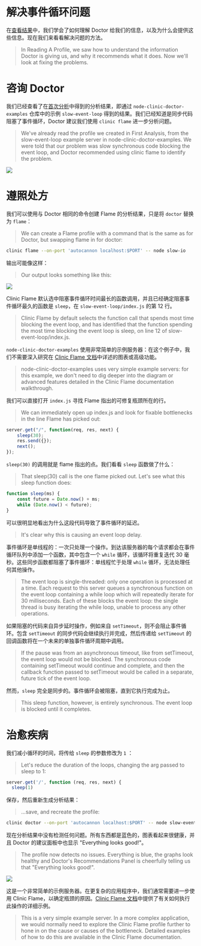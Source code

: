 # 解决事件循环问题

在[查看结果](./reading_a_profile.html)中，我们学会了如何理解 Doctor 给我们的信息，以及为什么会提供这些信息。现在我们来看看解决问题的方法。

> In Reading A Profile, we saw how to understand the information Doctor is giving us, and why it recommends what it does. Now we'll look at fixing the problems.

# 咨询 Doctor

我们已经查看了在[首次分析](./first_analysis.html)中得到的分析结果，即通过 `node-clinic-doctor-examples` 仓库中的示例 `slow-event-loop` 得到的结果。我们已经知道是同步代码阻塞了事件循环，Doctor 建议我们使用 `clinic flame` 进一步分析问题。

> We've already read the profile we created in First Analysis, from the slow-event-loop example server in node-clinic-doctor-examples. We were told that our problem was slow synchronous code blocking the event loop, and Doctor recommended using clinic flame to identify the problem.

![](https://clinicjs.org/static/474986b77bde7a332535c5a4a68cb27d/091f6/04-N.png)

# 遵照处方

我们可以使用与 Doctor 相同的命令创建 Flame 的分析结果，只是将 `doctor` 替换为 `flame`：

> We can create a Flame profile with a command that is the same as for Doctor, but swapping flame in for doctor:

```bash
clinic flame --on-port 'autocannon localhost:$PORT' -- node slow-io
```

输出可能像这样：

> Our output looks something like this:

![](https://clinicjs.org/static/2382acf296f9b09248fd36271de55118/e936c/05-A.png)

Clinic Flame 默认选中阻塞事件循环时间最长的函数调用，并且已经确定阻塞事件循环最久的函数是 `sleep`，在 `slow-event-loop/index.js` 的第 12 行。

> Clinic Flame by default selects the function call that spends most time blocking the event loop, and has identified that the function spending the most time blocking the event loop is sleep, on line 12 of slow-event-loop/index.js.

`node-clinic-doctor-examples` 使用非常简单的示例服务器：在这个例子中，我们不需要深入研究在 [Clinic Flame 文档](./flame/preface.html)中详述的图表或高级功能。

> node-clinic-doctor-examples uses very simple example servers: for this example, we don't need to dig deeper into the diagram or advanced features detailed in the Clinic Flame documentation walkthrough.

我们可以直接打开 `index.js` 寻找 Flame 指出的可修复瓶颈所在的行。

> We can immediately open up index.js and look for fixable bottlenecks in the line Flame has picked out:

```javascript
server.get("/", function(req, res, next) {
    sleep(30);
    res.send({});
    next();
});
```

`sleep(30)` 的调用就是 flame 指出的点。我们看看 `sleep` 函数做了什么：

> That sleep(30) call is the one flame picked out. Let's see what this sleep function does:

```javascript
function sleep(ms) {
    const future = Date.now() + ms;
    while (Date.now() < future);
}
```

可以很明显地看出为什么这段代码导致了事件循环的延迟。

> It's clear why this is causing an event loop delay.

事件循环是单线程的：一次只处理一个操作。到达该服务器的每个请求都会在事件循环队列中添加一个函数，其中包含一个 `while` 循环，该循环将重复迭代 30 毫秒。这些同步函数都阻塞了事件循环：单线程忙于处理 `while` 循环，无法处理任何其他操作。

> The event loop is single-threaded: only one operation is processed at a time. Each request to this server queues a synchronous function on the event loop containing a while loop which will repeatedly iterate for 30 milliseconds. Each of these blocks the event loop: the single thread is busy iterating the while loop, unable to process any other operations.

如果阻塞的代码来自异步延时操作，例如来自 `setTimeout`，则不会阻止事件循环。包含 `setTimeout` 的同步代码会继续执行并完成，然后传递给 `setTimeout` 的回调函数将在一个未来的单独事件循环周期中调用。

> If the pause was from an asynchronous timeout, like from setTimeout, the event loop would not be blocked. The synchronous code containing setTimeout would continue and complete, and then the callback function passed to setTimeout would be called in a separate, future tick of the event loop.

然而，`sleep` 完全是同步的。事件循环会被阻塞，直到它执行完成为止。

> This sleep function, however, is entirely synchronous. The event loop is blocked until it completes.

# 治愈疾病

我们减小循环的时间，将传给 `sleep` 的参数修改为 `1` ：

> Let's reduce the duration of the loops, changing the arg passed to sleep to 1:

```javascript
server.get('/', function (req, res, next) {
  sleep(1)
```

保存，然后重新生成分析结果：

> ...save, and recreate the profile:

```bash
clinic doctor --on-port 'autocannon localhost:$PORT' -- node slow-event-loop
```

现在分析结果中没有检测任何问题。所有东西都是蓝色的，图表看起来很健康，并且 Doctor 的建议面板中也显示 "Everything looks good!"。

> The profile now detects no issues. Everything is blue, the graphs look healthy and Doctor's Recommendations Panel is cheerfully telling us that "Everything looks good!".

![](https://clinicjs.org/static/df6c29521ac94bc3fb55bf7b083af5e2/091f6/05-B.png)

这是一个非常简单的示例服务器。在更复杂的应用程序中，我们通常需要进一步使用 Clinic Flame，以确定瓶颈的原因。[Clinic Flame 文档](../flame/preface.html)中提供了有关如何执行此操作的详细示例。

> This is a very simple example server. In a more complex application, we would normally need to explore the Clinic Flame profile further to hone in on the cause or causes of the bottleneck. Detailed examples of how to do this are available in the Clinic Flame documentation.
